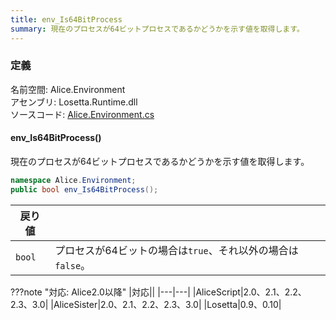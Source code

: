```yaml
---
title: env_Is64BitProcess
summary: 現在のプロセスが64ビットプロセスであるかどうかを示す値を取得します。
---
```

### 定義
名前空間: Alice.Environment<br/>
アセンブリ: Losetta.Runtime.dll<br/>
ソースコード: [Alice.Environment.cs](https://github.com/WSOFT-Project/Losetta/blob/master/Losetta.Runtime/Alice.Environment.cs)

#### env_Is64BitProcess()

現在のプロセスが64ビットプロセスであるかどうかを示す値を取得します。

```cs title="AliceScript"
namespace Alice.Environment;
public bool env_Is64BitProcess();
```

|戻り値| |
|-|-|
|`bool`|プロセスが64ビットの場合は`true`、それ以外の場合は`false`。|

???note "対応: Alice2.0以降"
    |対応||
    |---|---|
    |AliceScript|2.0、2.1、2.2、2.3、3.0|
    |AliceSister|2.0、2.1、2.2、2.3、3.0|
    |Losetta|0.9、0.10|
